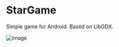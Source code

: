 # StarGame
Simple game for Android.
Based on LibGDX.


![image](https://user-images.githubusercontent.com/38169450/118406946-f9ef1400-b686-11eb-9a6f-f62aa9795fdd.png)
